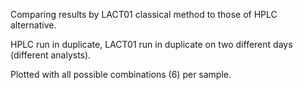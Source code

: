 
Comparing results by LACT01 classical method to those of HPLC alternative.

HPLC run in duplicate, LACT01 run in duplicate on two different days (different analysts).

Plotted with all possible combinations (6) per sample.